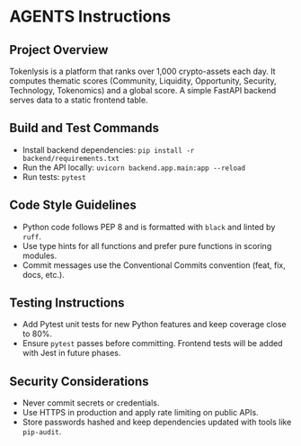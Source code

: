 # AGENTS Instructions

## Project Overview
Tokenlysis is a platform that ranks over 1,000 crypto-assets each day. It computes thematic scores (Community, Liquidity, Opportunity, Security, Technology, Tokenomics) and a global score. A simple FastAPI backend serves data to a static frontend table.

## Build and Test Commands
- Install backend dependencies: `pip install -r backend/requirements.txt`
- Run the API locally: `uvicorn backend.app.main:app --reload`
- Run tests: `pytest`

## Code Style Guidelines
- Python code follows PEP 8 and is formatted with `black` and linted by `ruff`.
- Use type hints for all functions and prefer pure functions in scoring modules.
- Commit messages use the Conventional Commits convention (feat, fix, docs, etc.).

## Testing Instructions
- Add Pytest unit tests for new Python features and keep coverage close to 80%.
- Ensure `pytest` passes before committing. Frontend tests will be added with Jest in future phases.

## Security Considerations
- Never commit secrets or credentials.
- Use HTTPS in production and apply rate limiting on public APIs.
- Store passwords hashed and keep dependencies updated with tools like `pip-audit`.
